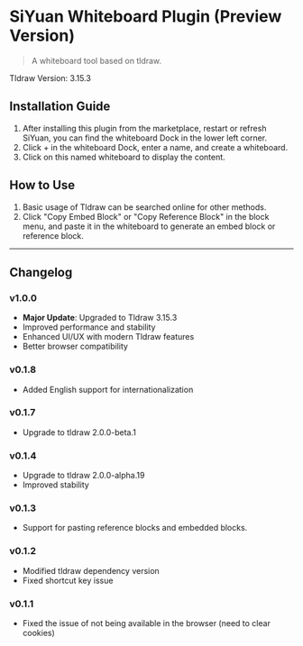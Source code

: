 # SiYuan Whiteboard Plugin (Preview Version)

> A whiteboard tool based on tldraw.

Tldraw Version: 3.15.3

## Installation Guide
1. After installing this plugin from the marketplace, restart or refresh SiYuan, you can find the whiteboard Dock in the lower left corner.
2. Click + in the whiteboard Dock, enter a name, and create a whiteboard.
3. Click on this named whiteboard to display the content.

## How to Use

1. Basic usage of Tldraw can be searched online for other methods.
2. Click "Copy Embed Block" or "Copy Reference Block" in the block menu, and paste it in the whiteboard to generate an embed block or reference block.

---
## Changelog

### v1.0.0
+ **Major Update**: Upgraded to Tldraw 3.15.3
+ Improved performance and stability
+ Enhanced UI/UX with modern Tldraw features
+ Better browser compatibility

### v0.1.8
+ Added English support for internationalization

### v0.1.7
+ Upgrade to tldraw 2.0.0-beta.1

### v0.1.4
+ Upgrade to tldraw 2.0.0-alpha.19
+ Improved stability

### v0.1.3
+ Support for pasting reference blocks and embedded blocks.

### v0.1.2
+ Modified tldraw dependency version
+ Fixed shortcut key issue

### v0.1.1
+ Fixed the issue of not being available in the browser (need to clear cookies)
